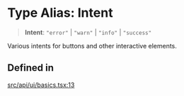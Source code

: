 # Type Alias: Intent

> **Intent**: `"error"` \| `"warn"` \| `"info"` \| `"success"`

Various intents for buttons and other interactive elements.

## Defined in

[src/api/ui/basics.tsx:13](https://github.com/GamerGirlandCo/datacore/blob/7f32893e5430e552f1b1164e828ac7a411d6e24f/src/api/ui/basics.tsx#L13)
